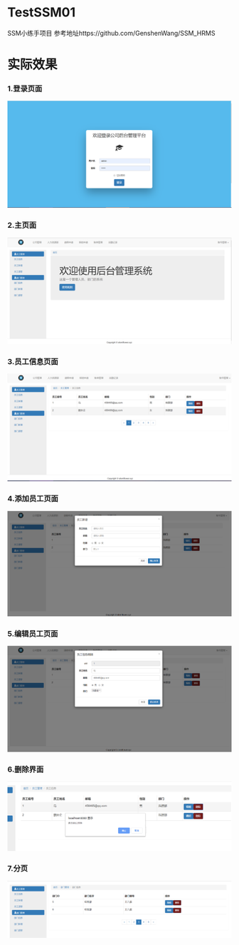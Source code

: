 # TestSSM01
SSM小练手项目
参考地址https://github.com/GenshenWang/SSM_HRMS

# 实际效果

### 1.登录页面
![](https://github.com/SilentFlower/TestSSM01/blob/master/src/main/webapp/images/1.png)


### 2.主页面

![](https://github.com/SilentFlower/TestSSM01/blob/master/src/main/webapp/images/2.png)



### 3.员工信息页面
![](https://github.com/SilentFlower/TestSSM01/blob/master/src/main/webapp/images/3.png)

### 4.添加员工页面

![](https://github.com/SilentFlower/TestSSM01/blob/master/src/main/webapp/images/4.png) 





### 5.编辑员工页面

![](https://github.com/SilentFlower/TestSSM01/blob/master/src/main/webapp/images/5.png)

### 6.删除界面

![](https://github.com/SilentFlower/TestSSM01/blob/master/src/main/webapp/images/6.png)

### 7.分页

![](https://github.com/SilentFlower/TestSSM01/blob/master/src/main/webapp/images/7.png)




